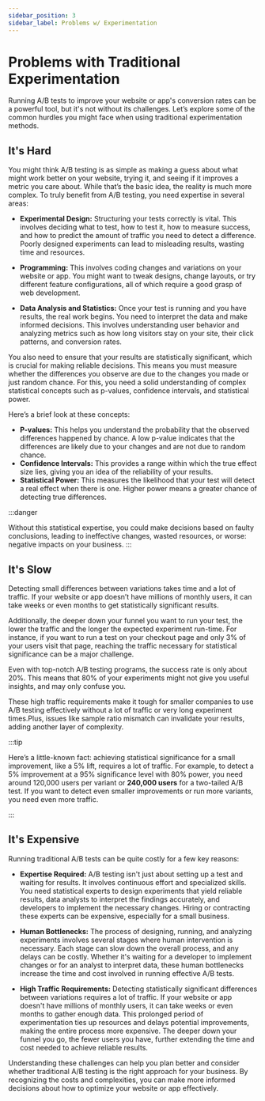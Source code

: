 ```yaml
---
sidebar_position: 3
sidebar_label: Problems w/ Experimentation
---
```


# Problems with Traditional Experimentation

Running A/B tests to improve your website or app's conversion rates can be a powerful tool, but it's not without its challenges. Let’s explore some of the common hurdles you might face when using traditional experimentation methods.

## It's Hard

You might think A/B testing is as simple as making a guess about what might work better on your website, trying it, and seeing if it improves a metric you care about. While that’s the basic idea, the reality is much more complex. To truly benefit from A/B testing, you need expertise in several areas:

- **Experimental Design:** Structuring your tests correctly is vital. This involves deciding what to test, how to test it, how to measure success, and how to predict the amount of traffic you need to detect a difference. Poorly designed experiments can lead to misleading results, wasting time and resources.

- **Programming:** This involves coding changes and variations on your website or app. You might want to tweak designs, change layouts, or try different feature configurations, all of which require a good grasp of web development.

- **Data Analysis and Statistics:** Once your test is running and you have results, the real work begins. You need to interpret the data and make informed decisions. This involves understanding user behavior and analyzing metrics such as how long visitors stay on your site, their click patterns, and conversion rates.

You also need to ensure that your results are statistically significant, which is crucial for making reliable decisions. This means you must measure whether the differences you observe are due to the changes you made or just random chance. For this, you need a solid understanding of complex statistical concepts such as p-values, confidence intervals, and statistical power.

Here’s a brief look at these concepts:

- **P-values:** This helps you understand the probability that the observed differences happened by chance. A low p-value indicates that the differences are likely due to your changes and are not due to random chance.
- **Confidence Intervals:** This provides a range within which the true effect size lies, giving you an idea of the reliability of your results.
- **Statistical Power:** This measures the likelihood that your test will detect a real effect when there is one. Higher power means a greater chance of detecting true differences.

:::danger

Without this statistical expertise, you could make decisions based on faulty conclusions, leading to ineffective changes, wasted resources, or worse: negative impacts on your business.
:::

## It's Slow

Detecting small differences between variations takes time and a lot of traffic. If your website or app doesn’t have millions of monthly users, it can take weeks or even months to get statistically significant results.

Additionally, the deeper down your funnel you want to run your test, the lower the traffic and the longer the expected experiment run-time. For instance, if you want to run a test on your checkout page and only 3% of your users visit that page, reaching the traffic necessary for statistical significance can be a major challenge.

Even with top-notch A/B testing programs, the success rate is only about 20%. This means that 80% of your experiments might not give you useful insights, and may only confuse you.

These high traffic requirements make it tough for smaller companies to use A/B testing effectively without a lot of traffic or very long experiment times.Plus, issues like sample ratio mismatch can invalidate your results, adding another layer of complexity.

:::tip

Here’s a little-known fact: achieving statistical significance for a small improvement, like a 5% lift, requires a lot of traffic. For example, to detect a 5% improvement at a 95% significance level with 80% power, you need around 120,000 users per variant or **240,000 users** for a two-tailed A/B test. If you want to detect even smaller improvements or run more variants, you need even more traffic.

:::

## It's Expensive

Running traditional A/B tests can be quite costly for a few key reasons:

- **Expertise Required:** A/B testing isn't just about setting up a test and waiting for results. It involves continuous effort and specialized skills. You need statistical experts to design experiments that yield reliable results, data analysts to interpret the findings accurately, and developers to implement the necessary changes. Hiring or contracting these experts can be expensive, especially for a small business.

- **Human Bottlenecks:** The process of designing, running, and analyzing experiments involves several stages where human intervention is necessary. Each stage can slow down the overall process, and any delays can be costly. Whether it's waiting for a developer to implement changes or for an analyst to interpret data, these human bottlenecks increase the time and cost involved in running effective A/B tests.

- **High Traffic Requirements:** Detecting statistically significant differences between variations requires a lot of traffic. If your website or app doesn't have millions of monthly users, it can take weeks or even months to gather enough data. This prolonged period of experimentation ties up resources and delays potential improvements, making the entire process more expensive. The deeper down your funnel you go, the fewer users you have, further extending the time and cost needed to achieve reliable results.

Understanding these challenges can help you plan better and consider whether traditional A/B testing is the right approach for your business. By recognizing the costs and complexities, you can make more informed decisions about how to optimize your website or app effectively.
